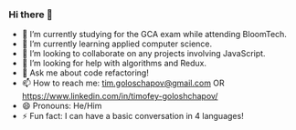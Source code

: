 ### Hi there 👋


- 🔭 I’m currently studying for the GCA exam while attending BloomTech.
- 🌱 I’m currently learning applied computer science.
- 👯 I’m looking to collaborate on any projects involving JavaScript.
- 🤔 I’m looking for help with algorithms and Redux.
- 💬 Ask me about code refactoring!
- 📫 How to reach me: tim.goloschapov@gmail.com OR https://www.linkedin.com/in/timofey-goloshchapov/ 
- 😄 Pronouns: He/Him
- ⚡ Fun fact: I can have a basic conversation in 4 languages!


